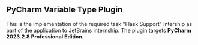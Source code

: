 ## PyCharm Variable Type Plugin
This is the implementation of the required task "Flask Support" intership as part of the application to JetBrains internship. 
The plugin targets **PyCharm 2023.2.8 Professional Edition.**
